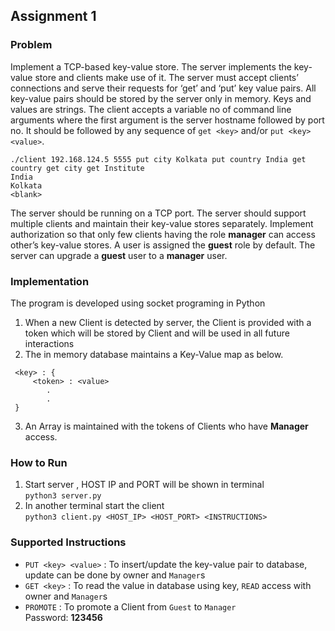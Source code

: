 Assignment 1
---

### Problem
Implement a TCP-based key-value store. The server implements the key-value store and clients make use of it. The server must accept clients’ connections and serve their requests for ‘get’ and ‘put’ key value pairs. All key-value pairs should be stored by the server only in memory. Keys and values are strings. The client accepts a variable no of command line arguments where the first argument is the server hostname followed by port no. It should be followed by any sequence of `get <key>` and/or `put <key> <value>`.
```
./client 192.168.124.5 5555 put city Kolkata put country India get country get city get Institute
India
Kolkata
<blank>
```
The server should be running on a TCP port. The server should support multiple clients and maintain their key-value stores separately. Implement authorization so that only few clients having the role **manager** can access other’s key-value stores. A user is assigned the **guest** role by default. The server can upgrade a **guest** user to a **manager** user.

### Implementation
The program is developed using socket programing in Python
1. When a new Client is detected by server, the Client is provided with a token which will be stored by Client and will be used in all future interactions
2. The in memory database maintains a Key-Value map as below.
```
 <key> : {
     <token> : <value>
        .
        .
 }
```
3. An Array is maintained with the tokens of Clients who have **Manager** access.

### How to Run
1. Start server , HOST IP and PORT  will be shown in terminal  
    `python3 server.py`
2. In another terminal start the client  
    `python3 client.py <HOST_IP> <HOST_PORT> <INSTRUCTIONS>`

### Supported Instructions

* `PUT <key> <value>` : To insert/update the key-value pair to database, update can be done by owner and `Manager`s
* `GET <key>` : To read the value in database using key, `READ` access with owner and `Manager`s
* `PROMOTE` : To promote a Client from `Guest` to `Manager`  
  Password: **123456**